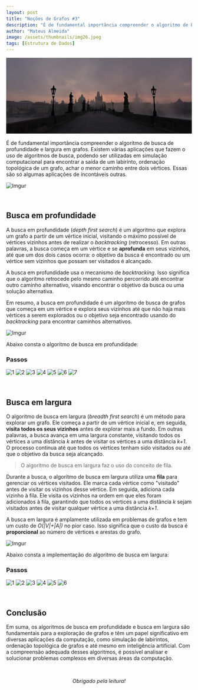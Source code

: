 ```yaml
---
layout: post
title: "Noções de Grafos #3"
description: "É de fundamental importância compreender o algoritmo de busca de profundidade e largura em grafos. Existem várias aplicações que fazem o uso de algoritmos de busca..."
author: "Mateus Almeida"
image: /assets/thumbnails/img26.jpeg
tags: [Estrutura de Dados]
---
```


![Birds](/assets/thumbnails/img26.jpeg)

É de fundamental importância compreender o algoritmo de busca de profundidade e largura em grafos. Existem várias aplicações que fazem o uso de algoritmos de busca, podendo ser utilizadas em simulação computacional para encontrar a saída de um labirinto, ordenação topológica de um grafo, achar o menor caminho entre dois vértices. Essas são só algumas aplicações de incontáveis outras.

![Imgur](https://imgur.com/VHOrYu5.gif)

<br>

## Busca em profundidade

A busca em profundidade (*depth first search*) é um algoritmo que explora um grafo a partir de um vértice inicial, visitando o máximo possível de vértices vizinhos antes de realizar o *backtracking* (retrocesso). Em outras palavras, a busca começa em um vértice e se **aprofunda** em seus vizinhos, até que um dos dois casos ocorra: o objetivo da busca é encontrado ou um vértice sem vizinhos que possam ser visitados é alcançado.

A busca em profundidade usa o mecanismo de *backtracking*. Isso significa que o algoritmo retrocede pelo mesmo caminho percorrido até encontrar outro caminho alternativo, visando encontrar o objetivo da busca ou uma solução alternativa.

Em resumo, a busca em profundidade é um algoritmo de busca de grafos que começa em um vértice e explora seus vizinhos até que não haja mais vértices a serem explorados ou o objetivo seja encontrado usando do *backtracking* para encontrar caminhos alternativos.

![Imgur](https://imgur.com/e9EkwuR.gif)

Abaixo consta o algoritmo de busca em profundidade:

<script src="https://gist.github.com/imsouza/dd7add87f2c263ca67da6c8414418f08.js"></script>

### Passos

![1](https://imgur.com/wSRGPgG.png)
![2](https://imgur.com/KeIyMNV.png)
![3](https://imgur.com/VEpToId.png)
![4](https://imgur.com/PhRQoG6.png)
![5](https://imgur.com/hy9F3wb.png)
![6](https://imgur.com/vMAjam6.png)
![7](https://imgur.com/wcfXU21.png)

<br>

## Busca em largura

O algoritmo de busca em largura (*breadth first search*) é um método para explorar um grafo. Ele começa a partir de um vértice inicial e, em seguida, **visita todos os seus vizinhos** antes de explorar mais a fundo. Em outras palavras, a busca avança em uma largura constante, visitando todos os vértices a uma distância *k* antes de visitar os vértices a uma distância *k+1*. O processo continua até que todos os vértices tenham sido visitados ou até que o objetivo da busca seja alcançado.

> O algoritmo de busca em largura faz o uso do conceito de fila.

Durante a busca, o algoritmo de busca em largura utiliza uma **fila** para gerenciar os vértices visitados. Ele marca cada vértice como "visitado" antes de visitar os vizinhos desse vértice. Em seguida, adiciona cada vizinho à fila. Ele visita os vizinhos na ordem em que eles foram adicionados à fila, garantindo que todos os vértices a uma distância *k* sejam visitados antes de visitar qualquer vértice a uma distância *k+1*.

A busca em largura é amplamente utilizada em problemas de grafos e tem um custo de *O(\|V\|+\|A\|)* no pior caso. Isso significa que o custo da busca é **proporcional** ao número de vértices e arestas do grafo.

![Imgur](https://imgur.com/Jn3jX45.gif)

Abaixo consta a implementação do algoritmo de busca em largura:

<script src="https://gist.github.com/imsouza/fcd476cf5e4710bb01aafca3fdd7de54.js"></script>

### Passos

![1](https://imgur.com/vxdYSqL.png)
![2](https://imgur.com/yXXdkP2.png)
![3](https://imgur.com/baQHcnf.png)
![4](https://imgur.com/9fnEoLH.png)
![5](https://imgur.com/4lvN9v2.png)
![6](https://imgur.com/myB6uOO.png)

<br>

## Conclusão

Em suma, os algoritmos de busca em profundidade e busca em largura são fundamentais para a exploração de grafos e têm um papel significativo em diversas aplicações da computação, como simulação de labirintos, ordenação topológica de grafos e até mesmo em inteligência artificial. Com a compreensão adequada desses algoritmos, é possível analisar e solucionar problemas complexos em diversas áreas da computação.

<br><center><i>Obrigado pela leitura!</i></center>